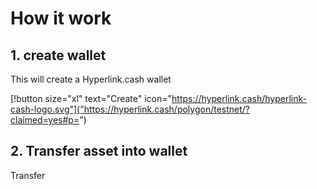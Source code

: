 # How it work
## 1. create wallet
This will create a Hyperlink.cash wallet

[!button size="xl" text="Create" icon="https://hyperlink.cash/hyperlink-cash-logo.svg"]("https://hyperlink.cash/polygon/testnet/?claimed=yes#p=")

## 2. Transfer asset into wallet
Transfer
